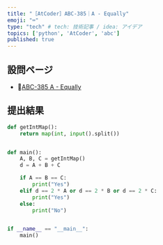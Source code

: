 ```yaml
---
title: "［AtCoder］ABC-385｜A - Equally"
emoji: "⌨️"
type: "tech" # tech: 技術記事 / idea: アイデア
topics: ['python', 'AtCoder', 'abc']
published: true
---
```


## 設問ページ

- 🔗[ABC-385 A - Equally](https://atcoder.jp/contests/abc385/tasks/abc385_a)

## 提出結果

```python
def getIntMap():
    return map(int, input().split())


def main():
    A, B, C = getIntMap()
    d = A + B + C

    if A == B == C:
        print("Yes")
    elif d == 2 * A or d == 2 * B or d == 2 * C:
        print("Yes")
    else:
        print("No")


if __name__ == "__main__":
    main()
```
